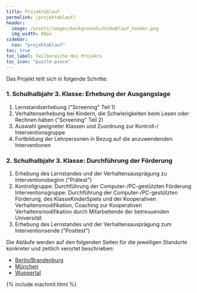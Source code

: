 ```yaml
---
title: Projektablauf
permalink: /projektablauf/
header:
  image: /assets/images/backgrounds/Grobablauf_header.png
  img_width: 80px
sidebar:
  nav: "projektablauf"
toc: true
toc_label: Teilbereiche des Projekts
toc_icon: "puzzle-piece"
---
```

Das Projekt teilt sich in folgende Schritte:
### 1. Schulhalbjahr 3. Klasse: Erhebung der Ausgangslage
1. Lernstandserhebung  ("Screening" Teil 1)
2. Verhaltenserhebung bei Kindern, die Schwierigkeiten beim Lesen oder Rechnen haben ("Screening" Teil 2)
3. Auswahl geeigneter Klassen und Zuordnung zur Kontroll-/ Interventionsgruppe
4. Fortbildung der Lehrpersonen in Bezug auf die anzuwendenden Interventionen

### 2. Schulhalbjahr 3. Klasse: Durchführung der Förderung
1. Erhebung des Lernstandes und der Verhaltensausprägung zu Interventionsbeginn ("Prätest")
2. Kontrollgruppe: Durchführung der Computer-/PC-gestützten Förderung
   Interventionsgruppe: Durchführung der Computer-/PC-gestützten Förderung, des KlasseKinderSpiels und der Kooperativen Verhaltensmodifikation, Coaching zur Kooperativen Verhaltensmodifikation durch Mitarbeitende der betreuuenden Universität
3. Erhebung des Lernstandes und der Verhaltensausprägung zum Interventionsende ("Posttest")

Die Abläufe werden auf den folgenden Seiten für die jeweiligen Standorte konkreter und zeitlich verortet beschrieben:

* [Berlin/Brandenburg](berlin-brandenburg/)
* [München](muenchen/)
* [Wuppertal](wuppertal/)

{% include machmit.html %}
